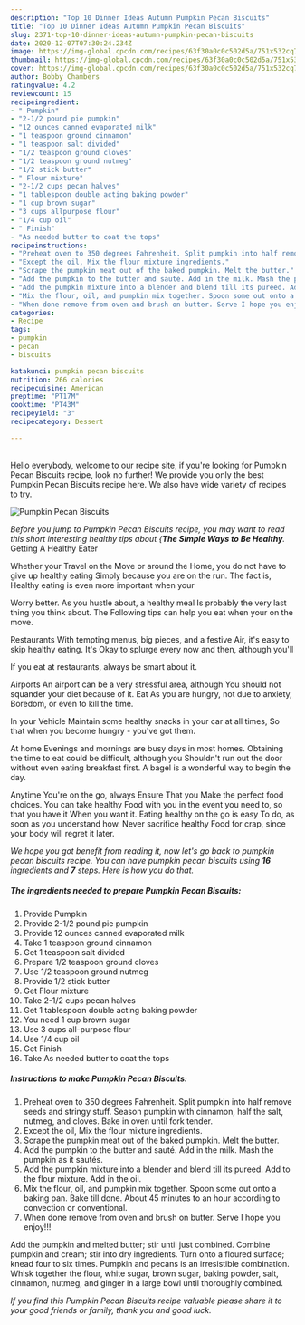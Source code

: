```yaml
---
description: "Top 10 Dinner Ideas Autumn Pumpkin Pecan Biscuits"
title: "Top 10 Dinner Ideas Autumn Pumpkin Pecan Biscuits"
slug: 2371-top-10-dinner-ideas-autumn-pumpkin-pecan-biscuits
date: 2020-12-07T07:30:24.234Z
image: https://img-global.cpcdn.com/recipes/63f30a0c0c502d5a/751x532cq70/pumpkin-pecan-biscuits-recipe-main-photo.jpg
thumbnail: https://img-global.cpcdn.com/recipes/63f30a0c0c502d5a/751x532cq70/pumpkin-pecan-biscuits-recipe-main-photo.jpg
cover: https://img-global.cpcdn.com/recipes/63f30a0c0c502d5a/751x532cq70/pumpkin-pecan-biscuits-recipe-main-photo.jpg
author: Bobby Chambers
ratingvalue: 4.2
reviewcount: 15
recipeingredient:
- " Pumpkin"
- "2-1/2 pound pie pumpkin"
- "12 ounces canned evaporated milk"
- "1 teaspoon ground cinnamon"
- "1 teaspoon salt divided"
- "1/2 teaspoon ground cloves"
- "1/2 teaspoon ground nutmeg"
- "1/2 stick butter"
- " Flour mixture"
- "2-1/2 cups pecan halves"
- "1 tablespoon double acting baking powder"
- "1 cup brown sugar"
- "3 cups allpurpose flour"
- "1/4 cup oil"
- " Finish"
- "As needed butter to coat the tops"
recipeinstructions:
- "Preheat oven to 350 degrees Fahrenheit. Split pumpkin into half remove seeds and stringy stuff. Season pumpkin with cinnamon, half the salt, nutmeg, and cloves. Bake in oven until fork tender."
- "Except the oil, Mix the flour mixture ingredients."
- "Scrape the pumpkin meat out of the baked pumpkin. Melt the butter."
- "Add the pumpkin to the butter and sauté. Add in the milk. Mash the pumpkin as it sautés."
- "Add the pumpkin mixture into a blender and blend till its pureed. Add to the flour mixture. Add in the oil."
- "Mix the flour, oil, and pumpkin mix together. Spoon some out onto a baking pan. Bake till done. About 45 minutes to an hour according to convection or conventional."
- "When done remove from oven and brush on butter. Serve I hope you enjoy!!!"
categories:
- Recipe
tags:
- pumpkin
- pecan
- biscuits

katakunci: pumpkin pecan biscuits 
nutrition: 266 calories
recipecuisine: American
preptime: "PT17M"
cooktime: "PT43M"
recipeyield: "3"
recipecategory: Dessert

---
```

<br>
Hello everybody, welcome to our recipe site, if you're looking for Pumpkin Pecan Biscuits recipe, look no further! We provide you only the best Pumpkin Pecan Biscuits recipe here. We also have wide variety of recipes to try.
<br>


![Pumpkin Pecan Biscuits](https://img-global.cpcdn.com/recipes/63f30a0c0c502d5a/751x532cq70/pumpkin-pecan-biscuits-recipe-main-photo.jpg)

<i>Before you jump to Pumpkin Pecan Biscuits recipe, you may want to read this short interesting healthy tips about {<strong>The Simple Ways to Be Healthy</strong>.</i>
Getting A Healthy Eater

Whether your Travel on the Move or around the
Home, you do not have to give up healthy eating
Simply because you are on the run. The fact is,
Healthy eating is even more important when your



Worry better. As you hustle about, a healthy meal
Is probably the very last thing you think about. The
Following tips can help you eat when your on the move.

Restaurants
With tempting menus, big pieces, and a festive
Air, it's easy to skip healthy eating. It's
Okay to splurge every now and then, although you'll

If you eat at restaurants, always be smart
about it.

Airports
An airport can be a very stressful area, although
You should not squander your diet because of it. Eat
As you are hungry, not due to anxiety,
Boredom, or even to kill the time.

In your Vehicle 
Maintain some healthy snacks in your car at all times,
So that when you become hungry - you've got them.

At home
Evenings and mornings are busy days in most homes.
Obtaining the time to eat could be difficult, although you
Shouldn't run out the door without even eating breakfast
first. 
A bagel is a wonderful way to begin the day.

Anytime You're on the go, always Ensure That you
Make the perfect food choices. You can take healthy
Food with you in the event you need to, so that you have it
When you want it. Eating healthy on the go is easy
To do, as soon as you understand how. Never sacrifice healthy
Food for crap, since your body will regret it later.


<i>We hope you got benefit from reading it, now let's go back to pumpkin pecan biscuits recipe. You can have pumpkin pecan biscuits using <strong>16</strong> ingredients and <strong>7</strong> steps. Here is how you do that.
</i>

##### The ingredients needed to prepare Pumpkin Pecan Biscuits:

1. Provide  Pumpkin
1. Provide 2-1/2 pound pie pumpkin
1. Provide 12 ounces canned evaporated milk
1. Take 1 teaspoon ground cinnamon
1. Get 1 teaspoon salt divided
1. Prepare 1/2 teaspoon ground cloves
1. Use 1/2 teaspoon ground nutmeg
1. Provide 1/2 stick butter
1. Get  Flour mixture
1. Take 2-1/2 cups pecan halves
1. Get 1 tablespoon double acting baking powder
1. You need 1 cup brown sugar
1. Use 3 cups all-purpose flour
1. Use 1/4 cup oil
1. Get  Finish
1. Take As needed butter to coat the tops


##### Instructions to make Pumpkin Pecan Biscuits:

1. Preheat oven to 350 degrees Fahrenheit. Split pumpkin into half remove seeds and stringy stuff. Season pumpkin with cinnamon, half the salt, nutmeg, and cloves. Bake in oven until fork tender.
1. Except the oil, Mix the flour mixture ingredients.
1. Scrape the pumpkin meat out of the baked pumpkin. Melt the butter.
1. Add the pumpkin to the butter and sauté. Add in the milk. Mash the pumpkin as it sautés.
1. Add the pumpkin mixture into a blender and blend till its pureed. Add to the flour mixture. Add in the oil.
1. Mix the flour, oil, and pumpkin mix together. Spoon some out onto a baking pan. Bake till done. About 45 minutes to an hour according to convection or conventional.
1. When done remove from oven and brush on butter. Serve I hope you enjoy!!!


Add the pumpkin and melted butter; stir until just combined. Combine pumpkin and cream; stir into dry ingredients. Turn onto a floured surface; knead four to six times. Pumpkin and pecans is an irresistible combination. Whisk together the flour, white sugar, brown sugar, baking powder, salt, cinnamon, nutmeg, and ginger in a large bowl until thoroughly combined. 

<i>If you find this Pumpkin Pecan Biscuits recipe valuable please share it to your good friends or family, thank you and good luck.</i>
